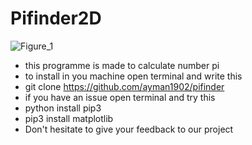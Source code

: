 # Pifinder2D
![Figure_1](https://user-images.githubusercontent.com/49163010/95660113-31a44500-0b15-11eb-9eff-c51f6608d98f.png)
- this programme is made to calculate number pi 
- to install in you machine open terminal and write this
- git clone https://github.com/ayman1902/pifinder
- if you have an issue open terminal and try this
- python install pip3
- pip3 install matplotlib
- Don't hesitate to give your feedback to our project

